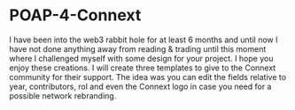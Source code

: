 # POAP-4-Connext
I have been into the web3 rabbit hole for at least 6 months and until now I have not done anything away from reading & trading until this moment where I challenged myself with some design for your project. I hope you enjoy these creations. 
I will create three templates to give to the Connext community for their support.
The idea was you can edit the fields relative to year, contributors, rol and even the Connext logo in case you need for a possible network rebranding.
